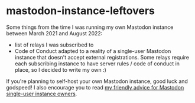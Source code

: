 # mastodon-instance-leftovers

Some things from the time I was running my own Mastodon instance between March 2021 and August 2022:

* list of relays I was subscribed to
* Code of Conduct adapted to a reality of a single-user Mastodon instance that doesn't accept external registrations. Some relays require each subscribing instance to have server rules / code of conduct in place, so I decided to write my own :)

If you're planning to self-host your own Mastodon instance, good luck and godspeed! I also encourage you to read [my friendly advice for Mastodon single-user instance owners](https://www.offbeatbits.com/self-hosting-mastodon-for-the-adventurous/).
